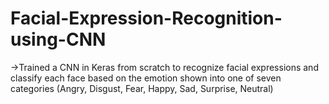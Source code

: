 # Facial-Expression-Recognition-using-CNN

->Trained a CNN in Keras from scratch to recognize facial expressions and classify each face based on the
emotion shown into one of seven categories (Angry, Disgust, Fear, Happy, Sad, Surprise, Neutral)
